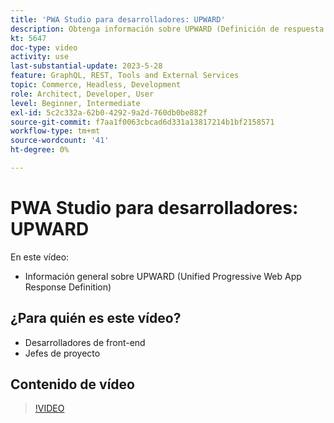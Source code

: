 ```yaml
---
title: 'PWA Studio para desarrolladores: UPWARD'
description: Obtenga información sobre UPWARD (Definición de respuesta de aplicación web progresiva unificada).
kt: 5647
doc-type: video
activity: use
last-substantial-update: 2023-5-28
feature: GraphQL, REST, Tools and External Services
topic: Commerce, Headless, Development
role: Architect, Developer, User
level: Beginner, Intermediate
exl-id: 5c2c332a-62b0-4292-9a2d-760db0be882f
source-git-commit: f7aa1f0063cbcad6d331a13817214b1bf2158571
workflow-type: tm+mt
source-wordcount: '41'
ht-degree: 0%

---
```


# PWA Studio para desarrolladores: UPWARD

En este vídeo:

- Información general sobre UPWARD (Unified Progressive Web App Response Definition)

## ¿Para quién es este vídeo?

- Desarrolladores de front-end
- Jefes de proyecto

## Contenido de vídeo

>[!VIDEO](https://video.tv.adobe.com/v/35718?quality=12&learn=on)
